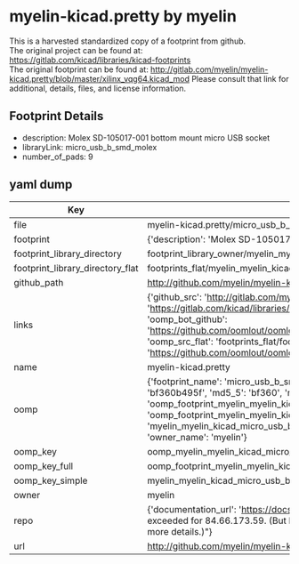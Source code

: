 # myelin-kicad.pretty by myelin  
This is a harvested standardized copy of a footprint from github.  
The original project can be found at:  
https://gitlab.com/kicad/libraries/kicad-footprints  
The original footprint can be found at:
http://gitlab.com/myelin/myelin-kicad.pretty/blob/master/xilinx_vqg64.kicad_mod
Please consult that link for additional, details, files, and license information.  
## Footprint Details
* description: Molex SD-105017-001 bottom mount micro USB socket  
* libraryLink: micro_usb_b_smd_molex  
* number_of_pads: 9  
## yaml dump  
| Key | Value |  
| --- | --- |  
| file | myelin-kicad.pretty/micro_usb_b_smd_molex.kicad_mod |  
| footprint | {'description': 'Molex SD-105017-001 bottom mount micro USB socket', 'libraryLink': 'micro_usb_b_smd_molex', 'number_of_pads': 9} |  
| footprint_library_directory | footprint_library_owner/myelin_myelin-kicad.pretty |  
| footprint_library_directory_flat | footprints_flat/myelin_myelin_kicad_micro_usb_b_smd_molex/working |  
| github_path | http://github.com/myelin/myelin-kicad.pretty/blob/master/micro_usb_b_smd_molex.kicad_mod |  
| links | {'github_src': 'http://gitlab.com/myelin/myelin-kicad.pretty/blob/master/xilinx_vqg64.kicad_mod', 'github_src_repo': 'https://gitlab.com/kicad/libraries/kicad-footprints', 'oomp_bot': 'footprints/myelin_myelin_kicad_micro_usb_b_smd_molex/working', 'oomp_bot_github': 'https://github.com/oomlout/oomlout_oomp_footprint_bot/tree/main/footprints/myelin_myelin_kicad_micro_usb_b_smd_molex/working', 'oomp_src_flat': 'footprints_flat/footprints_flat/myelin_myelin_kicad_micro_usb_b_smd_molex/working', 'oomp_src_flat_github': 'https://github.com/oomlout/oomlout_oomp_footprint_src/tree/main/footprints_flat/myelin_myelin_kicad_micro_usb_b_smd_molex/working'} |  
| name | myelin-kicad.pretty |  
| oomp | {'footprint_name': 'micro_usb_b_smd_molex', 'library_name': 'myelin_kicad', 'md5': 'bf360b495ff1cdc70f0bbb3227d7f15e', 'md5_10': 'bf360b495f', 'md5_5': 'bf360', 'md5_6': 'bf360b', 'oomp_key': 'oomp_myelin_myelin_kicad_micro_usb_b_smd_molex', 'oomp_key_extra': 'oomp_footprint_myelin_myelin_kicad_micro_usb_b_smd_molex', 'oomp_key_full': 'oomp_footprint_myelin_myelin_kicad_micro_usb_b_smd_molex_bf360b', 'oomp_key_simple': 'myelin_myelin_kicad_micro_usb_b_smd_molex', 'original_filename': 'myelin-kicad.pretty/micro_usb_b_smd_molex.kicad_mod', 'owner_name': 'myelin'} |  
| oomp_key | oomp_myelin_myelin_kicad_micro_usb_b_smd_molex |  
| oomp_key_full | oomp_footprint_myelin_myelin_kicad_micro_usb_b_smd_molex |  
| oomp_key_simple | myelin_myelin_kicad_micro_usb_b_smd_molex |  
| owner | myelin |  
| repo | {'documentation_url': 'https://docs.github.com/rest/overview/resources-in-the-rest-api#rate-limiting', 'message': "API rate limit exceeded for 84.66.173.59. (But here's the good news: Authenticated requests get a higher rate limit. Check out the documentation for more details.)"} |  
| url | http://github.com/myelin/myelin-kicad.pretty |  

